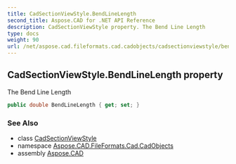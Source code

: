 ```yaml
---
title: CadSectionViewStyle.BendLineLength
second_title: Aspose.CAD for .NET API Reference
description: CadSectionViewStyle property. The Bend Line Length
type: docs
weight: 90
url: /net/aspose.cad.fileformats.cad.cadobjects/cadsectionviewstyle/bendlinelength/
---
```

## CadSectionViewStyle.BendLineLength property

The Bend Line Length

```csharp
public double BendLineLength { get; set; }
```

### See Also

* class [CadSectionViewStyle](../)
* namespace [Aspose.CAD.FileFormats.Cad.CadObjects](../../cadsectionviewstyle/)
* assembly [Aspose.CAD](../../../)


